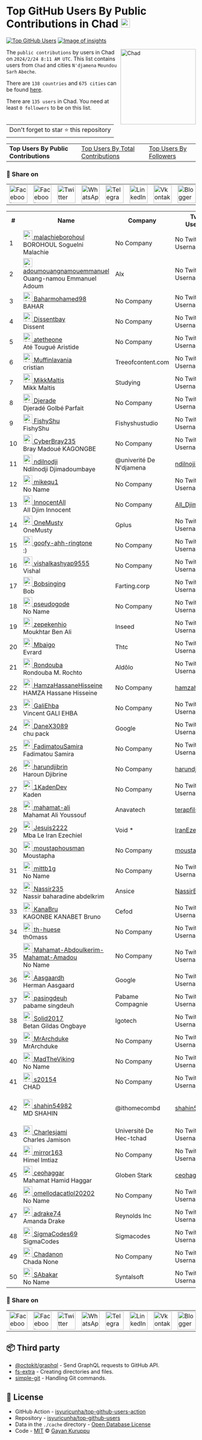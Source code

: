# Top GitHub Users By Public Contributions in Chad [<img alt="Image of insights" src="https://github.com/gayanvoice/insights/blob/master/graph/373383893/small/week.png" height="24">](https://github.com/gayanvoice/insights/blob/master/readme/373383893/week.md)
[![Top GitHub Users](https://github.com/gayanvoice/top-github-users/actions/workflows/action.yml/badge.svg)](https://github.com/gayanvoice/top-github-users/actions/workflows/action.yml) [![Image of insights](https://github.com/gayanvoice/insights/blob/master/svg/373383893/badge.svg)](https://github.com/gayanvoice/insights/blob/master/readme/373383893/week.md)

<a href="https://gayanvoice.github.io/top-github-users/index.html">
	<img align="right" width="200" src="https://upload.wikimedia.org/wikipedia/commons/4/4b/Flag_of_Chad.svg" alt="Chad">
</a>

The `public contributions` by users in Chad on `2024/2/24 8:11 AM UTC`. This list contains users from `Chad` and cities `N'djamena` `Moundou` `Sarh` `Abeche`.

There are `138 countries` and `675 cities` can be found [here](https://github.com/isyuricunha/top-github-users).

There are `135 users`  in Chad. You need at least `0 followers` to be on this list.

<table>
	<tr>
		<td>
			Don't forget to star ⭐ this repository
		</td>
	</tr>
</table>

<table>
	<tr>
		<td>
			<strong>Top Users By Public Contributions</strong>
		</td>
		<td>
			<a href="https://github.com/isyuricunha/top-github-users/blob/main/markdown/total_contributions/chad.md">Top Users By Total Contributions</a>
		</td>
		<td>
			<a href="https://github.com/isyuricunha/top-github-users/blob/main/markdown/followers/chad.md">Top Users By Followers</a>
		</td>
	</tr>
</table>

### 🚀 Share on

<table>
	<tr>
		<td>
			<a href="https://web.facebook.com/sharer.php?t=Top%20GitHub%20Users%20By%20Public%20Contributions%20in%20Chad&u=https://github.com/isyuricunha/top-github-users/blob/main/markdown/public_contributions/chad.md&_rdc=1&_rdr">
				<img src="https://github.com/gayanvoice/github-active-users-monitor/raw/master/public/images/icons/facebook.svg" height="48" width="48" alt="Facebook"/>
			</a>
		</td>
		<td>
			<a href="https://www.facebook.com/dialog/send?link=https://github.com/isyuricunha/top-github-users/blob/main/markdown/public_contributions/chad.md&app_id=291494419107518&redirect_uri=https://github.com/isyuricunha/top-github-users/blob/main/markdown/public_contributions/chad.md">
				<img src="https://github.com/gayanvoice/github-active-users-monitor/raw/master/public/images/icons/facebook_messenger.svg" height="48" width="48" alt="Facebook Messenger"/>
			</a>
		</td>
		<td>
			<a href="https://twitter.com/intent/tweet?text=Top%20GitHub%20Users%20By%20Public%20Contributions%20in%20Chad&url=https://github.com/isyuricunha/top-github-users/blob/main/markdown/public_contributions/chad.md">
				<img src="https://github.com/gayanvoice/github-active-users-monitor/raw/master/public/images/icons/twitter.svg" height="48" width="48" alt="Twitter"/>
			</a>
		</td>
		<td>
			<a href="https://web.whatsapp.com/send?text=Top%20GitHub%20Users%20By%20Public%20Contributions%20in%20Chad https://github.com/isyuricunha/top-github-users/blob/main/markdown/public_contributions/chad.md">
				<img src="https://github.com/gayanvoice/github-active-users-monitor/blob/master/public/images/icons/whatsapp.svg" height="48" width="48" alt="WhatsApp"/>
			</a>
		</td>
		<td>
			<a href="https://t.me/share/url?url=https://github.com/isyuricunha/top-github-users/blob/main/markdown/public_contributions/chad.md&text=Top%20GitHub%20Users%20By%20Public%20Contributions%20in%20Chad">
				<img src="https://github.com/gayanvoice/github-active-users-monitor/blob/master/public/images/icons/telegram.svg" height="48" width="48" alt="Telegram"/>
			</a>
		</td>
		<td>
			<a href="https://www.linkedin.com/shareArticle?title=Top%20GitHub%20Users%20By%20Public%20Contributions%20in%20Chad&url=https://github.com/isyuricunha/top-github-users/blob/main/markdown/public_contributions/chad.md">
				<img src="https://github.com/gayanvoice/github-active-users-monitor/blob/master/public/images/icons/linkedin.svg" height="48" width="48" alt="LinkedIn"/>
			</a>
		</td>
		<td>
			<a href="https://vk.com/share.php?url=https://github.com/isyuricunha/top-github-users/blob/main/markdown/public_contributions/chad.md">
				<img src="https://github.com/gayanvoice/github-active-users-monitor/blob/master/public/images/icons/vkontakte.svg" height="48" width="48" alt="Vkontakte"/>
			</a>
		</td>
		<td>
			<a href="https://www.blogger.com/blog-this.g?n=List%20of%20most%20active%20github%20users%20based%20on%20public%20contributions%20by%20country&t=Top%20GitHub%20Users%20By%20Public%20Contributions%20in%20Chad&u=https://github.com/isyuricunha/top-github-users/blob/main/markdown/public_contributions/chad.md">
				<img src="https://github.com/gayanvoice/github-active-users-monitor/blob/master/public/images/icons/blogger.svg" height="48" width="48" alt="Blogger"/>
			</a>
		</td>
		<td>
			<a href="https://wordpress.com/wp-admin/press-this.php?u=https://github.com/isyuricunha/top-github-users/blob/main/markdown/public_contributions/chad.md&t=Top%20GitHub%20Users%20By%20Public%20Contributions%20in%20Chad&s=List%20of%20most%20active%20github%20users%20based%20on%20public%20contributions%20by%20country&i=">
				<img src="https://github.com/gayanvoice/github-active-users-monitor/blob/master/public/images/icons/wordpress.svg" height="48" width="48" alt="Wordpress"/>
			</a>
		</td>
		<td>
			<a href="mailto:recipient name?cc=cc&bcc=bcc&subject=Top%20GitHub%20Users%20By%20Public%20Contributions%20in%20Chad&body=List%20of%20most%20active%20github%20users%20based%20on%20public%20contributions%20by%20country-https://github.com/isyuricunha/top-github-users/blob/main/markdown/public_contributions/chad.md">
				<img src="https://github.com/gayanvoice/github-active-users-monitor/blob/master/public/images/icons/gmail.svg" height="48" width="48" alt="Email"/>
			</a>
		</td>
		<td>
			<a href="https://www.reddit.com/submit?title=Top%20GitHub%20Users%20By%20Public%20Contributions%20in%20Chad&url=https://github.com/isyuricunha/top-github-users/blob/main/markdown/public_contributions/chad.md">
				<img src="https://github.com/gayanvoice/github-active-users-monitor/blob/master/public/images/icons/reddit.svg" height="48" width="48" alt="Reddit"/>
			</a>
		</td>
	</tr>
</table>

<table>
	<tr>
		<th>#</th>
		<th>Name</th>
		<th>Company</th>
		<th>Twitter Username</th>
		<th>Location</th>
		<th>Public Contributions</th>
	</tr>
	<tr>
		<td>1</td>
		<td>
			<a href="https://github.com/malachieborohoul">
				<img src="https://avatars.githubusercontent.com/u/80067657?s=72&u=d5927aa1298229296a7b4cba80f50c69735f3189&v=4" width="24" alt="Avatar of malachieborohoul"> malachieborohoul
			</a><br/>
			BOROHOUL Soguelni Malachie
		</td>
		<td>No Company</td>
		<td>No Twitter Username</td>
		<td>Chad</td>
		<td>3583</td>
	</tr>
	<tr>
		<td>2</td>
		<td>
			<a href="https://github.com/adoumouangnamouemmanuel">
				<img src="https://avatars.githubusercontent.com/u/125479958?s=72&u=034f6504af00cfef08cba7530da63b0b12ddfb5f&v=4" width="24" alt="Avatar of adoumouangnamouemmanuel"> adoumouangnamouemmanuel
			</a><br/>
			Ouang-namou Emmanuel Adoum
		</td>
		<td>Alx </td>
		<td>No Twitter Username</td>
		<td>Chad</td>
		<td>665</td>
	</tr>
	<tr>
		<td>3</td>
		<td>
			<a href="https://github.com/Baharmohamed98">
				<img src="https://avatars.githubusercontent.com/u/140160837?s=72&v=4" width="24" alt="Avatar of Baharmohamed98"> Baharmohamed98
			</a><br/>
			BAHAR
		</td>
		<td>No Company</td>
		<td>No Twitter Username</td>
		<td>n'djamena</td>
		<td>272</td>
	</tr>
	<tr>
		<td>4</td>
		<td>
			<a href="https://github.com/Dissentbay">
				<img src="https://avatars.githubusercontent.com/u/4554200?s=72&v=4" width="24" alt="Avatar of Dissentbay"> Dissentbay
			</a><br/>
			Dissent
		</td>
		<td>No Company</td>
		<td>No Twitter Username</td>
		<td>Djamena, Chad</td>
		<td>263</td>
	</tr>
	<tr>
		<td>5</td>
		<td>
			<a href="https://github.com/atetheone">
				<img src="https://avatars.githubusercontent.com/u/56987139?s=72&u=5d16b47e7d76bc46c66da41f516c1a13b4b2dab1&v=4" width="24" alt="Avatar of atetheone"> atetheone
			</a><br/>
			Até Tougué Aristide
		</td>
		<td>No Company</td>
		<td>No Twitter Username</td>
		<td>N'Djamena, Chad</td>
		<td>236</td>
	</tr>
	<tr>
		<td>6</td>
		<td>
			<a href="https://github.com/Muffinlavania">
				<img src="https://avatars.githubusercontent.com/u/93288617?s=72&u=4626338a95b482cce2badf6f06e573de34a8c9be&v=4" width="24" alt="Avatar of Muffinlavania"> Muffinlavania
			</a><br/>
			cristian
		</td>
		<td>Treeofcontent.com </td>
		<td>No Twitter Username</td>
		<td>chad</td>
		<td>162</td>
	</tr>
	<tr>
		<td>7</td>
		<td>
			<a href="https://github.com/MikkMaltis">
				<img src="https://avatars.githubusercontent.com/u/112690779?s=72&u=b20db8ac146d9bb8b80cc0ed6c6c27e6f39639d1&v=4" width="24" alt="Avatar of MikkMaltis"> MikkMaltis
			</a><br/>
			Mikk Maltis
		</td>
		<td>Studying </td>
		<td>No Twitter Username</td>
		<td>Chad</td>
		<td>150</td>
	</tr>
	<tr>
		<td>8</td>
		<td>
			<a href="https://github.com/Djerade">
				<img src="https://avatars.githubusercontent.com/u/70259653?s=72&v=4" width="24" alt="Avatar of Djerade"> Djerade
			</a><br/>
			Djeradé Golbé Parfait
		</td>
		<td>No Company</td>
		<td>No Twitter Username</td>
		<td>Chad</td>
		<td>137</td>
	</tr>
	<tr>
		<td>9</td>
		<td>
			<a href="https://github.com/FishyShu">
				<img src="https://avatars.githubusercontent.com/u/113578749?s=72&u=efaed0d91d058a237b5b897c1649371aeef68b4a&v=4" width="24" alt="Avatar of FishyShu"> FishyShu
			</a><br/>
			FishyShu
		</td>
		<td>Fishyshustudio </td>
		<td>No Twitter Username</td>
		<td>Chad</td>
		<td>83</td>
	</tr>
	<tr>
		<td>10</td>
		<td>
			<a href="https://github.com/CyberBray235">
				<img src="https://avatars.githubusercontent.com/u/97260352?s=72&u=7b885f2963df0eff78cd2e7d578a01da4b2e601a&v=4" width="24" alt="Avatar of CyberBray235"> CyberBray235
			</a><br/>
			Bray Madoué KAGONGBE
		</td>
		<td>No Company</td>
		<td>No Twitter Username</td>
		<td>N'Djamena / Tchad</td>
		<td>63</td>
	</tr>
	<tr>
		<td>11</td>
		<td>
			<a href="https://github.com/ndilnodji">
				<img src="https://avatars.githubusercontent.com/u/121158726?s=72&u=08dfbb4f40a6ab743d4bef7bc554d2a285fddf20&v=4" width="24" alt="Avatar of ndilnodji"> ndilnodji
			</a><br/>
			Ndilnodji Djimadoumbaye
		</td>
		<td>@univerité De N'djamena </td>
		<td><a href="https://twitter.com/ndilnojiblaise">ndilnojiblaise</a></td>
		<td>N'djamena</td>
		<td>58</td>
	</tr>
	<tr>
		<td>12</td>
		<td>
			<a href="https://github.com/mikequ1">
				<img src="https://avatars.githubusercontent.com/u/73449844?s=72&v=4" width="24" alt="Avatar of mikequ1"> mikequ1
			</a><br/>
			No Name
		</td>
		<td>No Company</td>
		<td>No Twitter Username</td>
		<td>Chad</td>
		<td>55</td>
	</tr>
	<tr>
		<td>13</td>
		<td>
			<a href="https://github.com/InnocentAll">
				<img src="https://avatars.githubusercontent.com/u/121159131?s=72&u=c7bc69a31af9529d25c2e1ebbfaed347db067bb6&v=4" width="24" alt="Avatar of InnocentAll"> InnocentAll
			</a><br/>
			All Djim Innocent
		</td>
		<td>No Company</td>
		<td><a href="https://twitter.com/All_Djim">All_Djim</a></td>
		<td>Chagoua, N'Djamena, Chad</td>
		<td>39</td>
	</tr>
	<tr>
		<td>14</td>
		<td>
			<a href="https://github.com/OneMusty">
				<img src="https://avatars.githubusercontent.com/u/133362807?s=72&u=d75256b384d3d10d91626c37afc4c95a85c3d50b&v=4" width="24" alt="Avatar of OneMusty"> OneMusty
			</a><br/>
			OneMusty
		</td>
		<td>Gplus </td>
		<td>No Twitter Username</td>
		<td>Chad</td>
		<td>39</td>
	</tr>
	<tr>
		<td>15</td>
		<td>
			<a href="https://github.com/goofy-ahh-ringtone">
				<img src="https://avatars.githubusercontent.com/u/115020986?s=72&u=6bb2f3e12c21d9fd3252f2a4d476e404fa4378a4&v=4" width="24" alt="Avatar of goofy-ahh-ringtone"> goofy-ahh-ringtone
			</a><br/>
			:)
		</td>
		<td>No Company</td>
		<td>No Twitter Username</td>
		<td>Chad</td>
		<td>28</td>
	</tr>
	<tr>
		<td>16</td>
		<td>
			<a href="https://github.com/vishalkashyap9555">
				<img src="https://avatars.githubusercontent.com/u/155016711?s=72&u=ef14b95ae634c30e7a240a10b48fc8801ebe4edf&v=4" width="24" alt="Avatar of vishalkashyap9555"> vishalkashyap9555
			</a><br/>
			Vishal
		</td>
		<td>No Company</td>
		<td>No Twitter Username</td>
		<td>Rasoolpur jajmau sarh kanpur nagar 209401</td>
		<td>26</td>
	</tr>
	<tr>
		<td>17</td>
		<td>
			<a href="https://github.com/Bobsinging">
				<img src="https://avatars.githubusercontent.com/u/150949732?s=72&v=4" width="24" alt="Avatar of Bobsinging"> Bobsinging
			</a><br/>
			Bob
		</td>
		<td>Farting.corp </td>
		<td>No Twitter Username</td>
		<td>Chad</td>
		<td>23</td>
	</tr>
	<tr>
		<td>18</td>
		<td>
			<a href="https://github.com/pseudogode">
				<img src="https://avatars.githubusercontent.com/u/138826790?s=72&v=4" width="24" alt="Avatar of pseudogode"> pseudogode
			</a><br/>
			No Name
		</td>
		<td>No Company</td>
		<td>No Twitter Username</td>
		<td>Chad</td>
		<td>20</td>
	</tr>
	<tr>
		<td>19</td>
		<td>
			<a href="https://github.com/zepekenhio">
				<img src="https://avatars.githubusercontent.com/u/22952258?s=72&u=70d666c4695ce0aa6fb12889b37b771f732b0ec6&v=4" width="24" alt="Avatar of zepekenhio"> zepekenhio
			</a><br/>
			Moukhtar Ben Ali
		</td>
		<td>Inseed </td>
		<td>No Twitter Username</td>
		<td>N'Djamena Tchad</td>
		<td>17</td>
	</tr>
	<tr>
		<td>20</td>
		<td>
			<a href="https://github.com/Mbaigo">
				<img src="https://avatars.githubusercontent.com/u/16645019?s=72&u=fdcbd40311fcfb60b4735ce0194a10f9ac71fca7&v=4" width="24" alt="Avatar of Mbaigo"> Mbaigo
			</a><br/>
			Evrard
		</td>
		<td>Thtc </td>
		<td>No Twitter Username</td>
		<td>N'Djamena</td>
		<td>17</td>
	</tr>
	<tr>
		<td>21</td>
		<td>
			<a href="https://github.com/Rondouba">
				<img src="https://avatars.githubusercontent.com/u/74913552?s=72&v=4" width="24" alt="Avatar of Rondouba"> Rondouba
			</a><br/>
			Rondouba M. Rochto
		</td>
		<td>Aldôlo  </td>
		<td>No Twitter Username</td>
		<td>Chad</td>
		<td>13</td>
	</tr>
	<tr>
		<td>22</td>
		<td>
			<a href="https://github.com/HamzaHassaneHisseine">
				<img src="https://avatars.githubusercontent.com/u/121188616?s=72&u=7bac9dbb676dead18278944d48077690fba84ec8&v=4" width="24" alt="Avatar of HamzaHassaneHisseine"> HamzaHassaneHisseine
			</a><br/>
			HAMZA Hassane Hisseine
		</td>
		<td>No Company</td>
		<td><a href="https://twitter.com/hamzahassanehis">hamzahassanehis</a></td>
		<td>Moursal,Ndjamena,Chad</td>
		<td>13</td>
	</tr>
	<tr>
		<td>23</td>
		<td>
			<a href="https://github.com/GaliEhba">
				<img src="https://avatars.githubusercontent.com/u/134442005?s=72&u=a3cf6e542a54ae768959efbb7b30740f6fd96d3d&v=4" width="24" alt="Avatar of GaliEhba"> GaliEhba
			</a><br/>
			Vincent GALI EHBA
		</td>
		<td>No Company</td>
		<td>No Twitter Username</td>
		<td>N'Djamena, Chad</td>
		<td>11</td>
	</tr>
	<tr>
		<td>24</td>
		<td>
			<a href="https://github.com/DaneX3089">
				<img src="https://avatars.githubusercontent.com/u/91909231?s=72&u=f6edd0f89b14aae9381dbecff1df4e96c0be4dd4&v=4" width="24" alt="Avatar of DaneX3089"> DaneX3089
			</a><br/>
			chu pack
		</td>
		<td>Google </td>
		<td>No Twitter Username</td>
		<td>chad</td>
		<td>9</td>
	</tr>
	<tr>
		<td>25</td>
		<td>
			<a href="https://github.com/FadimatouSamira">
				<img src="https://avatars.githubusercontent.com/u/144176576?s=72&u=545c82e719c00b90cf2160b28c755633788f0ddc&v=4" width="24" alt="Avatar of FadimatouSamira"> FadimatouSamira
			</a><br/>
			Fadimatou Samira
		</td>
		<td>No Company</td>
		<td>No Twitter Username</td>
		<td>N'Djamena, Chad</td>
		<td>8</td>
	</tr>
	<tr>
		<td>26</td>
		<td>
			<a href="https://github.com/harundjibrin">
				<img src="https://avatars.githubusercontent.com/u/33425701?s=72&u=96d12ace9db729f775237e16379aa1536cf909e7&v=4" width="24" alt="Avatar of harundjibrin"> harundjibrin
			</a><br/>
			Haroun Djibrine
		</td>
		<td>No Company</td>
		<td><a href="https://twitter.com/harundjibrin">harundjibrin</a></td>
		<td>N'Djamena</td>
		<td>6</td>
	</tr>
	<tr>
		<td>27</td>
		<td>
			<a href="https://github.com/1KadenDev">
				<img src="https://avatars.githubusercontent.com/u/155135431?s=72&u=1da8a7245cfdf40ffc21594581376f2139bea9b8&v=4" width="24" alt="Avatar of 1KadenDev"> 1KadenDev
			</a><br/>
			Kaden
		</td>
		<td>No Company</td>
		<td>No Twitter Username</td>
		<td>Chad</td>
		<td>6</td>
	</tr>
	<tr>
		<td>28</td>
		<td>
			<a href="https://github.com/mahamat-ali">
				<img src="https://avatars.githubusercontent.com/u/17354297?s=72&u=988bf97309d0be9a125372dee0022668e546d5fd&v=4" width="24" alt="Avatar of mahamat-ali"> mahamat-ali
			</a><br/>
			Mahamat Ali Youssouf 
		</td>
		<td>Anavatech </td>
		<td><a href="https://twitter.com/terapfils30">terapfils30</a></td>
		<td>Ndjamena, Chad</td>
		<td>5</td>
	</tr>
	<tr>
		<td>29</td>
		<td>
			<a href="https://github.com/Jesuis2222">
				<img src="https://avatars.githubusercontent.com/u/91439366?s=72&u=7de03306379123d7c53d31f700c017802437e68a&v=4" width="24" alt="Avatar of Jesuis2222"> Jesuis2222
			</a><br/>
			Mba Le Iran Ezechiel
		</td>
		<td>Void * </td>
		<td><a href="https://twitter.com/IranEzechiel">IranEzechiel</a></td>
		<td>N'Djamena, Tchad</td>
		<td>4</td>
	</tr>
	<tr>
		<td>30</td>
		<td>
			<a href="https://github.com/moustaphousman">
				<img src="https://avatars.githubusercontent.com/u/81974619?s=72&u=05444d22c5e3c0082bf8daf5a057fd4378fee521&v=4" width="24" alt="Avatar of moustaphousman"> moustaphousman
			</a><br/>
			Moustapha
		</td>
		<td>No Company</td>
		<td><a href="https://twitter.com/moustaphousman">moustaphousman</a></td>
		<td>N'Djamena</td>
		<td>4</td>
	</tr>
	<tr>
		<td>31</td>
		<td>
			<a href="https://github.com/mittb1g">
				<img src="https://avatars.githubusercontent.com/u/67843213?s=72&u=9d4916e8c59b7355519ddce59d5dd8e75ad59c3f&v=4" width="24" alt="Avatar of mittb1g"> mittb1g
			</a><br/>
			No Name
		</td>
		<td>No Company</td>
		<td>No Twitter Username</td>
		<td>Chad</td>
		<td>3</td>
	</tr>
	<tr>
		<td>32</td>
		<td>
			<a href="https://github.com/Nassir235">
				<img src="https://avatars.githubusercontent.com/u/80366782?s=72&u=e10692e93e25ad9a207b4a42aba89ef22175f492&v=4" width="24" alt="Avatar of Nassir235"> Nassir235
			</a><br/>
			Nassir baharadine abdelkrim
		</td>
		<td>Ansice </td>
		<td><a href="https://twitter.com/NassirBaharad10">NassirBaharad10</a></td>
		<td>N'djamena</td>
		<td>3</td>
	</tr>
	<tr>
		<td>33</td>
		<td>
			<a href="https://github.com/KanaBru">
				<img src="https://avatars.githubusercontent.com/u/60928633?s=72&u=a86c65c7b86538e0f3c94593a2aa3ea6bf91d54c&v=4" width="24" alt="Avatar of KanaBru"> KanaBru
			</a><br/>
			KAGONBE KANABET Bruno
		</td>
		<td>Cefod </td>
		<td>No Twitter Username</td>
		<td>N'Djamena</td>
		<td>3</td>
	</tr>
	<tr>
		<td>34</td>
		<td>
			<a href="https://github.com/th-huese">
				<img src="https://avatars.githubusercontent.com/u/78281885?s=72&u=14c4697ad4642fc5fb9625b187f2b20d01f7f032&v=4" width="24" alt="Avatar of th-huese"> th-huese
			</a><br/>
			th0mass
		</td>
		<td>No Company</td>
		<td>No Twitter Username</td>
		<td>Chad</td>
		<td>3</td>
	</tr>
	<tr>
		<td>35</td>
		<td>
			<a href="https://github.com/Mahamat-Abdoulkerim-Mahamat-Amadou">
				<img src="https://avatars.githubusercontent.com/u/158032873?s=72&v=4" width="24" alt="Avatar of Mahamat-Abdoulkerim-Mahamat-Amadou"> Mahamat-Abdoulkerim-Mahamat-Amadou
			</a><br/>
			No Name
		</td>
		<td>No Company</td>
		<td>No Twitter Username</td>
		<td>Tchad/N'Djamena </td>
		<td>3</td>
	</tr>
	<tr>
		<td>36</td>
		<td>
			<a href="https://github.com/Aasgaardh">
				<img src="https://avatars.githubusercontent.com/u/112938201?s=72&u=81051edbc3ff26acac74b099d2ac3204e628b8ab&v=4" width="24" alt="Avatar of Aasgaardh"> Aasgaardh
			</a><br/>
			Herman Aasgaard
		</td>
		<td>Google </td>
		<td>No Twitter Username</td>
		<td>Chad, Africa</td>
		<td>3</td>
	</tr>
	<tr>
		<td>37</td>
		<td>
			<a href="https://github.com/pasingdeuh">
				<img src="https://avatars.githubusercontent.com/u/149585090?s=72&u=975a756d69e03464afd05dacc54c5a4606fbd7c8&v=4" width="24" alt="Avatar of pasingdeuh"> pasingdeuh
			</a><br/>
			pabame singdeuh
		</td>
		<td>Pabame Compagnie </td>
		<td>No Twitter Username</td>
		<td>N'Djamena Tchad</td>
		<td>3</td>
	</tr>
	<tr>
		<td>38</td>
		<td>
			<a href="https://github.com/Solid2017">
				<img src="https://avatars.githubusercontent.com/u/30882006?s=72&u=85f8d1355f3f9a3849a4e41d977cd5371a89390e&v=4" width="24" alt="Avatar of Solid2017"> Solid2017
			</a><br/>
			Betan Gildas Ongbaye
		</td>
		<td>Igotech </td>
		<td>No Twitter Username</td>
		<td>Chad</td>
		<td>2</td>
	</tr>
	<tr>
		<td>39</td>
		<td>
			<a href="https://github.com/MrArchduke">
				<img src="https://avatars.githubusercontent.com/u/108301611?s=72&u=fb9e2b70bcd40520821ee1a58d85f8e6a1ea8414&v=4" width="24" alt="Avatar of MrArchduke"> MrArchduke
			</a><br/>
			MrArchduke
		</td>
		<td>No Company</td>
		<td>No Twitter Username</td>
		<td>Chad, USA</td>
		<td>1</td>
	</tr>
	<tr>
		<td>40</td>
		<td>
			<a href="https://github.com/MadTheViking">
				<img src="https://avatars.githubusercontent.com/u/23707873?s=72&u=08b49f9a49fc13dd1efc48ab93410a17e9126242&v=4" width="24" alt="Avatar of MadTheViking"> MadTheViking
			</a><br/>
			No Name
		</td>
		<td>No Company</td>
		<td>No Twitter Username</td>
		<td>Chad, Boi</td>
		<td>1</td>
	</tr>
	<tr>
		<td>41</td>
		<td>
			<a href="https://github.com/s20154">
				<img src="https://avatars.githubusercontent.com/u/56227329?s=72&u=1d62187a1bb2e49fa7a78e866a8a7f32e894d3b0&v=4" width="24" alt="Avatar of s20154"> s20154
			</a><br/>
			CHAD
		</td>
		<td>No Company</td>
		<td>No Twitter Username</td>
		<td>N'Djamena</td>
		<td>1</td>
	</tr>
	<tr>
		<td>42</td>
		<td>
			<a href="https://github.com/shahin54982">
				<img src="https://avatars.githubusercontent.com/u/75249765?s=72&u=bec85ca3af8208563388f0d41fc9729ce8311950&v=4" width="24" alt="Avatar of shahin54982"> shahin54982
			</a><br/>
			MD SHAHIN
		</td>
		<td>@ithomecombd </td>
		<td><a href="https://twitter.com/shahin54982">shahin54982</a></td>
		<td>Plot No-12, Road-4, Block-C, Chad Uddan Housing Mohammadpur Dhaka 1207</td>
		<td>1</td>
	</tr>
	<tr>
		<td>43</td>
		<td>
			<a href="https://github.com/Charlesjami">
				<img src="https://avatars.githubusercontent.com/u/155015393?s=72&v=4" width="24" alt="Avatar of Charlesjami"> Charlesjami
			</a><br/>
			Charles Jamison
		</td>
		<td>Université De Hec-tchad </td>
		<td>No Twitter Username</td>
		<td>N'djamena</td>
		<td>1</td>
	</tr>
	<tr>
		<td>44</td>
		<td>
			<a href="https://github.com/mirror163">
				<img src="https://avatars.githubusercontent.com/u/144686488?s=72&u=74b6979370271b03f54bab0cd5a63982cbe22a56&v=4" width="24" alt="Avatar of mirror163"> mirror163
			</a><br/>
			Himel Imtiaz
		</td>
		<td>No Company</td>
		<td>No Twitter Username</td>
		<td>chad, Cpanel</td>
		<td>1</td>
	</tr>
	<tr>
		<td>45</td>
		<td>
			<a href="https://github.com/ceohaggar">
				<img src="https://avatars.githubusercontent.com/u/67693733?s=72&u=a3e1271cefbec99cbf06b1f08e4a94af0d5014e8&v=4" width="24" alt="Avatar of ceohaggar"> ceohaggar
			</a><br/>
			Mahamat Hamid Haggar
		</td>
		<td>Globen Stark </td>
		<td><a href="https://twitter.com/ceohaggar">ceohaggar</a></td>
		<td>Chad</td>
		<td>1</td>
	</tr>
	<tr>
		<td>46</td>
		<td>
			<a href="https://github.com/omellodacatlol20202">
				<img src="https://avatars.githubusercontent.com/u/114786213?s=72&u=0c98a090c9385ec256cbf4c5e7ab4b1060ea68f3&v=4" width="24" alt="Avatar of omellodacatlol20202"> omellodacatlol20202
			</a><br/>
			No Name
		</td>
		<td>No Company</td>
		<td>No Twitter Username</td>
		<td>chad</td>
		<td>1</td>
	</tr>
	<tr>
		<td>47</td>
		<td>
			<a href="https://github.com/adrake74">
				<img src="https://avatars.githubusercontent.com/u/160798794?s=72&u=9a38e71f7e2d8a86094eefd8cce2db2f9b837a90&v=4" width="24" alt="Avatar of adrake74"> adrake74
			</a><br/>
			Amanda Drake
		</td>
		<td>Reynolds Inc </td>
		<td>No Twitter Username</td>
		<td>Chad</td>
		<td>1</td>
	</tr>
	<tr>
		<td>48</td>
		<td>
			<a href="https://github.com/SigmaCodes69">
				<img src="https://avatars.githubusercontent.com/u/129840038?s=72&u=0dfbfbfbb4b6266e3f1cffe26c2af37302721e7a&v=4" width="24" alt="Avatar of SigmaCodes69"> SigmaCodes69
			</a><br/>
			SigmaCodes
		</td>
		<td>Sigmacodes </td>
		<td>No Twitter Username</td>
		<td>Chad</td>
		<td>1</td>
	</tr>
	<tr>
		<td>49</td>
		<td>
			<a href="https://github.com/Chadanon">
				<img src="https://avatars.githubusercontent.com/u/155825648?s=72&v=4" width="24" alt="Avatar of Chadanon"> Chadanon
			</a><br/>
			Chada None
		</td>
		<td>No Company</td>
		<td>No Twitter Username</td>
		<td>N'Djamena</td>
		<td>1</td>
	</tr>
	<tr>
		<td>50</td>
		<td>
			<a href="https://github.com/SAbakar">
				<img src="https://avatars.githubusercontent.com/u/40408076?s=72&v=4" width="24" alt="Avatar of SAbakar"> SAbakar
			</a><br/>
			No Name
		</td>
		<td>Syntalsoft </td>
		<td>No Twitter Username</td>
		<td>chad</td>
		<td>1</td>
	</tr>
</table>

### 🚀 Share on

<table>
	<tr>
		<td>
			<a href="https://web.facebook.com/sharer.php?t=Top%20GitHub%20Users%20By%20Public%20Contributions%20in%20Chad&u=https://github.com/isyuricunha/top-github-users/blob/main/markdown/public_contributions/chad.md&_rdc=1&_rdr">
				<img src="https://github.com/gayanvoice/github-active-users-monitor/raw/master/public/images/icons/facebook.svg" height="48" width="48" alt="Facebook"/>
			</a>
		</td>
		<td>
			<a href="https://www.facebook.com/dialog/send?link=https://github.com/isyuricunha/top-github-users/blob/main/markdown/public_contributions/chad.md&app_id=291494419107518&redirect_uri=https://github.com/isyuricunha/top-github-users/blob/main/markdown/public_contributions/chad.md">
				<img src="https://github.com/gayanvoice/github-active-users-monitor/raw/master/public/images/icons/facebook_messenger.svg" height="48" width="48" alt="Facebook Messenger"/>
			</a>
		</td>
		<td>
			<a href="https://twitter.com/intent/tweet?text=Top%20GitHub%20Users%20By%20Public%20Contributions%20in%20Chad&url=https://github.com/isyuricunha/top-github-users/blob/main/markdown/public_contributions/chad.md">
				<img src="https://github.com/gayanvoice/github-active-users-monitor/raw/master/public/images/icons/twitter.svg" height="48" width="48" alt="Twitter"/>
			</a>
		</td>
		<td>
			<a href="https://web.whatsapp.com/send?text=Top%20GitHub%20Users%20By%20Public%20Contributions%20in%20Chad https://github.com/isyuricunha/top-github-users/blob/main/markdown/public_contributions/chad.md">
				<img src="https://github.com/gayanvoice/github-active-users-monitor/blob/master/public/images/icons/whatsapp.svg" height="48" width="48" alt="WhatsApp"/>
			</a>
		</td>
		<td>
			<a href="https://t.me/share/url?url=https://github.com/isyuricunha/top-github-users/blob/main/markdown/public_contributions/chad.md&text=Top%20GitHub%20Users%20By%20Public%20Contributions%20in%20Chad">
				<img src="https://github.com/gayanvoice/github-active-users-monitor/blob/master/public/images/icons/telegram.svg" height="48" width="48" alt="Telegram"/>
			</a>
		</td>
		<td>
			<a href="https://www.linkedin.com/shareArticle?title=Top%20GitHub%20Users%20By%20Public%20Contributions%20in%20Chad&url=https://github.com/isyuricunha/top-github-users/blob/main/markdown/public_contributions/chad.md">
				<img src="https://github.com/gayanvoice/github-active-users-monitor/blob/master/public/images/icons/linkedin.svg" height="48" width="48" alt="LinkedIn"/>
			</a>
		</td>
		<td>
			<a href="https://vk.com/share.php?url=https://github.com/isyuricunha/top-github-users/blob/main/markdown/public_contributions/chad.md">
				<img src="https://github.com/gayanvoice/github-active-users-monitor/blob/master/public/images/icons/vkontakte.svg" height="48" width="48" alt="Vkontakte"/>
			</a>
		</td>
		<td>
			<a href="https://www.blogger.com/blog-this.g?n=List%20of%20most%20active%20github%20users%20based%20on%20public%20contributions%20by%20country&t=Top%20GitHub%20Users%20By%20Public%20Contributions%20in%20Chad&u=https://github.com/isyuricunha/top-github-users/blob/main/markdown/public_contributions/chad.md">
				<img src="https://github.com/gayanvoice/github-active-users-monitor/blob/master/public/images/icons/blogger.svg" height="48" width="48" alt="Blogger"/>
			</a>
		</td>
		<td>
			<a href="https://wordpress.com/wp-admin/press-this.php?u=https://github.com/isyuricunha/top-github-users/blob/main/markdown/public_contributions/chad.md&t=Top%20GitHub%20Users%20By%20Public%20Contributions%20in%20Chad&s=List%20of%20most%20active%20github%20users%20based%20on%20public%20contributions%20by%20country&i=">
				<img src="https://github.com/gayanvoice/github-active-users-monitor/blob/master/public/images/icons/wordpress.svg" height="48" width="48" alt="Wordpress"/>
			</a>
		</td>
		<td>
			<a href="mailto:recipient name?cc=cc&bcc=bcc&subject=Top%20GitHub%20Users%20By%20Public%20Contributions%20in%20Chad&body=List%20of%20most%20active%20github%20users%20based%20on%20public%20contributions%20by%20country-https://github.com/isyuricunha/top-github-users/blob/main/markdown/public_contributions/chad.md">
				<img src="https://github.com/gayanvoice/github-active-users-monitor/blob/master/public/images/icons/gmail.svg" height="48" width="48" alt="Email"/>
			</a>
		</td>
		<td>
			<a href="https://www.reddit.com/submit?title=Top%20GitHub%20Users%20By%20Public%20Contributions%20in%20Chad&url=https://github.com/isyuricunha/top-github-users/blob/main/markdown/public_contributions/chad.md">
				<img src="https://github.com/gayanvoice/github-active-users-monitor/blob/master/public/images/icons/reddit.svg" height="48" width="48" alt="Reddit"/>
			</a>
		</td>
	</tr>
</table>

## 📦 Third party

- [@octokit/graphql](https://www.npmjs.com/package/@octokit/graphql) - Send GraphQL requests to GitHub API.
- [fs-extra](https://www.npmjs.com/package/fs-extra) - Creating directories and files.
- [simple-git](https://www.npmjs.com/package/simple-git) - Handling Git commands.
## 📄 License

- GitHub Action - [isyuricunha/top-github-users-action](https://github.com/isyuricunha/top-github-users-action)
- Repository - [isyuricunha/top-github-users](https://github.com/isyuricunha/top-github-users)
- Data in the `./cache` directory - [Open Database License](https://opendatacommons.org/licenses/odbl/1-0/)
- Code - [MIT](./LICENSE) © [Gayan Kuruppu](https://github.com/gayanvoice)
